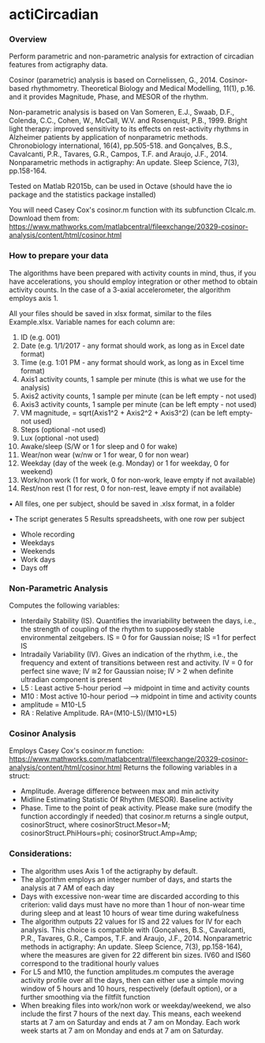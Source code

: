 actiCircadian
================
### Overview
Perform parametric and non-parametric analysis for extraction of circadian features from actigraphy data. 

Cosinor (parametric) analysis is based on Cornelissen, G., 2014. Cosinor-based rhythmometry. Theoretical Biology and Medical Modelling, 11(1), p.16. and it provides Magnitude, Phase, and MESOR of the rhythm.

Non-parametric analysis is based on Van Someren, E.J., Swaab, D.F., Colenda, C.C., Cohen, W., McCall, W.V. and Rosenquist, P.B., 1999. Bright light therapy: improved sensitivity to its effects on rest-activity rhythms in Alzheimer patients by application of nonparametric methods. Chronobiology international, 16(4), pp.505-518. and Gonçalves, B.S., Cavalcanti, P.R., Tavares, G.R., Campos, T.F. and Araujo, J.F., 2014. Nonparametric methods in actigraphy: An update. Sleep Science, 7(3), pp.158-164.

Tested on Matlab R2015b, can be used in Octave (should have the io package and the statistics package installed)

You will need Casey Cox's cosinor.m function with its subfunction CIcalc.m. Download them from: https://www.mathworks.com/matlabcentral/fileexchange/20329-cosinor-analysis/content/html/cosinor.html

### How to prepare your data
The algorithms have been prepared with activity counts in mind, thus, if you have accelerations, you should employ integration or other method to obtain activity counts. In the case of a 3-axial accelerometer, the algorithm employs axis 1.

All your files should be saved in xlsx format, similar to the files Example.xlsx. Variable names for each column are:
1. ID (e.g. 001)
2. Date (e.g. 1/1/2017 - any format should work, as long as in Excel date format)
3. Time (e.g. 1:01 PM - any format should work, as long as in Excel time format)
4. Axis1	activity counts, 1 sample per minute (this is what we use for the analysis)
5. Axis2	activity counts, 1 sample per minute (can be left empty - not used)
6. Axis3	activity counts, 1 sample per minute (can be left empty - not used)
7. VM magnitude, = sqrt(Axis1^2 + Axis2^2 + Axis3^2)	(can be left empty- not used)
8. Steps	(optional -not used)
9. Lux (optional -not used)
10. Awake/sleep (S/W or 1 for sleep and 0 for wake)
11. Wear/non wear	(w/nw or 1 for wear, 0 for non wear)
12. Weekday (day of the week (e.g. Monday) or 1 for weekday, 0 for weekend)
13. Work/non work (1 for work, 0 for non-work, leave empty if not available)
14. Rest/non rest (1 for rest, 0 for non-rest, leave empty if not available)

•	All files, one per subject, should be saved in .xlsx format, in a folder

•	The script generates 5 Results spreadsheets, with one row per subject
- Whole recording
- Weekdays
- Weekends
- Work days
- Days off

### Non-Parametric Analysis
Computes the following variables:
- Interdaily Stability (IS). Quantifies the invariability between the days, i.e., the strength of coupling of the rhythm to supposedly stable environmental zeitgebers. IS = 0 for for Gaussian noise; IS =1 for perfect IS
- Intradaily Variability (IV). Gives an indication of the rhythm, i.e., the frequency and extent of transitions between rest and activity. IV = 0 for perfect sine wave; IV ≅2 for Gaussian noise; IV > 2 when definite ultradian component is present
- L5 : Least active 5-hour period --> midpoint in time and activity counts
- M10 : Most active 10-hour period --> midpoint in time and activity counts
- amplitude = M10-L5
- RA : Relative Amplitude. RA=(M10-L5)/(M10+L5)

### Cosinor Analysis
Employs Casey Cox's cosinor.m function: https://www.mathworks.com/matlabcentral/fileexchange/20329-cosinor-analysis/content/html/cosinor.html
Returns the following variables in a struct:
- Amplitude. Average difference between max and min activity
- Midline Estimating Statistic Of Rhythm (MESOR). Baseline activity
- Phase. Time to the point of peak activity.
Please make sure (modify the function accordingly if needed) that cosinor.m returns a single output, cosinorStruct, where
cosinorStruct.Mesor=M;
cosinorStruct.PhiHours=phi;
cosinorStruct.Amp=Amp;

### Considerations:
- The algorithm uses Axis 1 of the actigraphy by default. 
- The algorithm employs an integer number of days, and starts the analysis at 7 AM of each day
- Days with excessive non-wear time are discarded according to this criterion: valid days must have no more than 1 hour of non-wear time during sleep and at least 10 hours of wear time during wakefulness
- The algorithm outputs 22 values for IS and 22 values for IV for each analysis. This choice is compatible with (Gonçalves, B.S., Cavalcanti, P.R., Tavares, G.R., Campos, T.F. and Araujo, J.F., 2014. Nonparametric methods in actigraphy: An update. Sleep Science, 7(3), pp.158-164), where the measures are given for 22 different bin sizes. IV60 and IS60 correspond to the traditional hourly values
- For L5 and M10, the function amplitudes.m computes the average activity profile over all the days, then can either use a simple moving window of 5 hours and 10 hours, respectively (default option), or a further smoothing via the filtfilt function
- When breaking files into work/non work or weekday/weekend, we also include the first 7 hours of the next day. This means, each weekend starts at 7 am on Saturday and ends at 7 am on Monday. Each work week starts at 7 am on Monday and ends at 7 am on Saturday.
